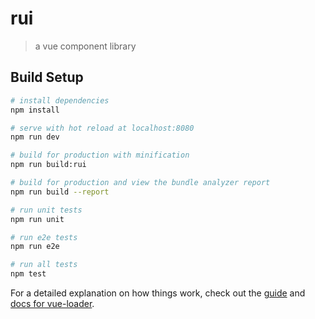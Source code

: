 # rui

> a vue component library

## Build Setup

``` bash
# install dependencies
npm install

# serve with hot reload at localhost:8080
npm run dev

# build for production with minification
npm run build:rui

# build for production and view the bundle analyzer report
npm run build --report

# run unit tests
npm run unit

# run e2e tests
npm run e2e

# run all tests
npm test
```

For a detailed explanation on how things work, check out the [guide](http://vuejs-templates.github.io/webpack/) and [docs for vue-loader](http://vuejs.github.io/vue-loader).
